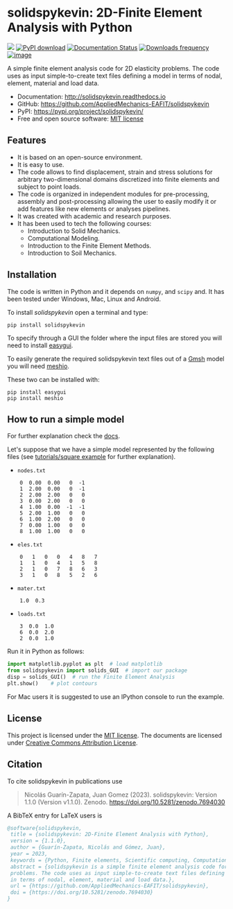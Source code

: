 # solidspykevin: 2D-Finite Element Analysis with Python

![](https://raw.githubusercontent.com/AppliedMechanics-EAFIT/solidspykevin/master/docs/img/wrench.png) 
[![PyPI download](https://img.shields.io/pypi/v/solidspykevin.svg)](https://pypi.python.org/pypi/continuum_mechanics)
[![Documentation Status](https://readthedocs.org/projects/solidspykevin/badge/?version=latest)](https://solidspykevin.readthedocs.io/en/latest/)
[![Downloads frequency](https://img.shields.io/pypi/dm/solidspykevin)](https://pypistats.org/packages/solidspykevin)
[![image](https://zenodo.org/badge/48294591.svg)](https://zenodo.org/badge/latestdoi/48294591)

A simple finite element analysis code for 2D elasticity problems. The code uses
as input simple-to-create text files defining a model in terms of nodal,
element, material and load data.

-   Documentation: <http://solidspykevin.readthedocs.io>
-   GitHub: <https://github.com/AppliedMechanics-EAFIT/solidspykevin>
-   PyPI: <https://pypi.org/project/solidspykevin/>
-   Free and open source software: [MIT license](http://en.wikipedia.org/wiki/MIT_License)

## Features

-  It is based on an open-source environment.
-  It is easy to use.
-  The code allows to find displacement, strain and stress solutions
   for arbitrary two-dimensional domains discretized into finite
   elements and subject to point loads.
-  The code is organized in independent modules for pre-processing,
   assembly and post-processing allowing the user to easily modify it
   or add features like new elements or analyses pipelines.
-  It was created with academic and research purposes.
-  It has been used to tech the following courses:
    - Introduction to Solid Mechanics.
    - Computational Modeling.
    - Introduction to the Finite Element Methods.
    - Introduction to Soil Mechanics.

## Installation

The code is written in Python and it depends on `numpy`, and `scipy` and. It
has been tested under Windows, Mac, Linux and Android.

To install *solidspykevin* open a terminal and type:

    pip install solidspykevin

To specify through a GUI the folder where the input files are stored you will
need to install [easygui](http://easygui.readthedocs.org/en/master/).

To easily generate the required solidspykevin text files out of a
[Gmsh](http://gmsh.info/) model you will need [meshio](https://github.com/nschloe/meshio).

These two can be installed with:

    pip install easygui
    pip install meshio

## How to run a simple model

For further explanation check the [docs](http://solidspykevin.readthedocs.io/en/latest/).

Let's suppose that we have a simple model represented by the following files
(see [tutorials/square example](http://solidspykevin.readthedocs.io/en/latest/tutorials/square_example.html)
for further explanation).

-   `nodes.txt`

```
    0  0.00  0.00   0  -1
    1  2.00  0.00   0  -1
    2  2.00  2.00   0   0
    3  0.00  2.00   0   0
    4  1.00  0.00  -1  -1
    5  2.00  1.00   0   0
    6  1.00  2.00   0   0
    7  0.00  1.00   0   0
    8  1.00  1.00   0   0
```


-   `eles.txt`

```
    0   1   0   0   4   8   7
    1   1   0   4   1   5   8
    2   1   0   7   8   6   3
    3   1   0   8   5   2   6
```


-   `mater.txt`

```
    1.0  0.3
```


-   `loads.txt`

```
    3  0.0  1.0
    6  0.0  2.0
    2  0.0  1.0
```


Run it in Python as follows:

``` python
import matplotlib.pyplot as plt  # load matplotlib
from solidspykevin import solids_GUI  # import our package
disp = solids_GUI()  # run the Finite Element Analysis
plt.show()    # plot contours
```

For Mac users it is suggested to use an IPython console to run the example.

## License

This project is licensed under the [MIT license](http://en.wikipedia.org/wiki/MIT_License).
The documents are licensed under [Creative Commons Attribution License](http://creativecommons.org/licenses/by/4.0/).

## Citation

To cite solidspykevin in publications use

> Nicolás Guarín-Zapata, Juan Gomez (2023). solidspykevin: Version 1.1.0
> (Version v1.1.0). Zenodo. <https://doi.org/10.5281/zenodo.7694030>

A BibTeX entry for LaTeX users is

```bibtex
@software{solidspykevin,
 title = {solidspykevin: 2D-Finite Element Analysis with Python},
 version = {1.1.0},
 author = {Guarín-Zapata, Nicolás and Gómez, Juan},
 year = 2023,
 keywords = {Python, Finite elements, Scientific computing, Computational mechanics},
 abstract = {solidspykevin is a simple finite element analysis code for 2D elasticity
 problems. The code uses as input simple-to-create text files defining a model
 in terms of nodal, element, material and load data.},
 url = {https://github.com/AppliedMechanics-EAFIT/solidspykevin},
 doi = {https://doi.org/10.5281/zenodo.7694030}
}
```
